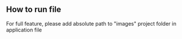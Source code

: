 How to run file
---------------

For full feature, please add absolute path to "images" project folder in application file 